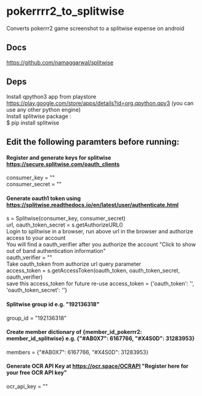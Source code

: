# pokerrrr2_to_splitwise
Converts pokerrr2 game screenshot to a splitwise expense on android

## Docs
https://github.com/namaggarwal/splitwise

## Deps
Install qpython3 app from playstore https://play.google.com/store/apps/details?id=org.qpython.qpy3 (you can use any other python engine)\
Install splitwise package :\
$ pip install splitwise

## Edit the following paramters before running:
#### Register and generate keys for splitwise https://secure.splitwise.com/oauth_clients
consumer_key = ""
\
consumer_secret = ""

#### Generate oauth1 token using https://splitwise.readthedocs.io/en/latest/user/authenticate.html
s = Splitwise(consumer_key, consumer_secret)
\
url, oauth_token_secret = s.getAuthorizeURL()
\
Login to splitwise in a browser, run above url in the browser and authorize access to your account
\
You will find a oauth_verifier after you authorize the account "Click to show out of band authentication information"
\
oauth_verifier = ""
\
Take oauth_token from authorize url query parameter
\
access_token = s.getAccessToken(oauth_token, oauth_token_secret, oauth_verifier)
\
save this access_token for future re-use access_token = {'oauth_token': '', 'oauth_token_secret': ''}

#### Splitwise group id e.g. "192136318"
group_id = "192136318"

#### Create member dictionary of {member_id_pokerrr2: member_id_splitwise} e.g. {"#AB0X7": 6167766, "#X4S0D": 31283953}
members = {"#AB0X7": 6167766, "#X4S0D": 31283953}

#### Generate OCR API Key at https://ocr.space/OCRAPI "Register here for your free OCR API key"
ocr_api_key = ""
